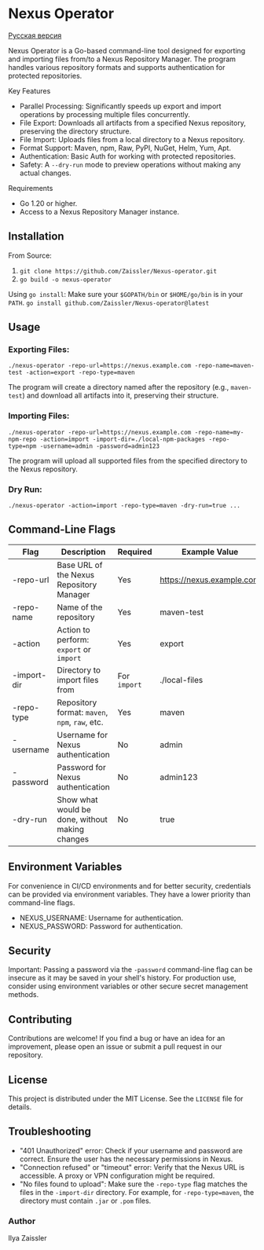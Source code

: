 # Nexus Operator

[Русская версия](README.ru.md)

Nexus Operator is a Go-based command-line tool designed for exporting and importing files from/to a Nexus Repository Manager. The program handles various repository formats and supports authentication for protected repositories.

Key Features
- Parallel Processing: Significantly speeds up export and import operations by processing multiple files concurrently.
- File Export: Downloads all artifacts from a specified Nexus repository, preserving the directory structure.
- File Import: Uploads files from a local directory to a Nexus repository.
- Format Support: Maven, npm, Raw, PyPI, NuGet, Helm, Yum, Apt.
- Authentication: Basic Auth for working with protected repositories.
- Safety: A `--dry-run` mode to preview operations without making any actual changes.

Requirements
- Go 1.20 or higher.
- Access to a Nexus Repository Manager instance.

## Installation

From Source:
1. `git clone https://github.com/Zaissler/Nexus-operator.git`
2. `go build -o nexus-operator`

Using `go install`:
Make sure your `$GOPATH/bin` or `$HOME/go/bin` is in your `PATH`.
`go install github.com/Zaissler/Nexus-operator@latest`

## Usage

### Exporting Files:
`./nexus-operator -repo-url=https://nexus.example.com -repo-name=maven-test -action=export -repo-type=maven`

The program will create a directory named after the repository (e.g., `maven-test`) and download all artifacts into it, preserving their structure.

### Importing Files:
`./nexus-operator -repo-url=https://nexus.example.com -repo-name=my-npm-repo -action=import -import-dir=./local-npm-packages -repo-type=npm -username=admin -password=admin123`

The program will upload all supported files from the specified directory to the Nexus repository.

### Dry Run:
`./nexus-operator -action=import -repo-type=maven -dry-run=true ...`

## Command-Line Flags
Flag            | Description                                      | Required | Example Value
------------------|--------------------------------------------------|----------|-----------------------------------
-repo-url         | Base URL of the Nexus Repository Manager         | Yes      | https://nexus.example.com
-repo-name        | Name of the repository                           | Yes      | maven-test
-action           | Action to perform: `export` or `import`          | Yes      | export
-import-dir       | Directory to import files from                   | For `import` | ./local-files
-repo-type        | Repository format: `maven`, `npm`, `raw`, etc.   | Yes      | maven
-username         | Username for Nexus authentication                | No       | admin
-password         | Password for Nexus authentication                | No       | admin123
-dry-run          | Show what would be done, without making changes  | No       | true

## Environment Variables
For convenience in CI/CD environments and for better security, credentials can be provided via environment variables. They have a lower priority than command-line flags.
- NEXUS_USERNAME: Username for authentication.
- NEXUS_PASSWORD: Password for authentication.

## Security
Important: Passing a password via the `-password` command-line flag can be insecure as it may be saved in your shell's history. For production use, consider using environment variables or other secure secret management methods.

## Contributing
Contributions are welcome! If you find a bug or have an idea for an improvement, please open an issue or submit a pull request in our repository.

## License
This project is distributed under the MIT License. See the `LICENSE` file for details.

## Troubleshooting
- "401 Unauthorized" error: Check if your username and password are correct. Ensure the user has the necessary permissions in Nexus.
- "Connection refused" or "timeout" error: Verify that the Nexus URL is accessible. A proxy or VPN configuration might be required.
- "No files found to upload": Make sure the `-repo-type` flag matches the files in the `-import-dir` directory. For example, for `-repo-type=maven`, the directory must contain `.jar` or `.pom` files.

### Author
Ilya Zaissler
